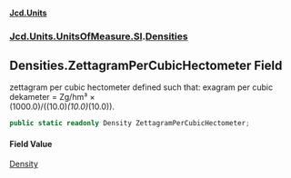 #### [Jcd.Units](index.md 'index')
### [Jcd.Units.UnitsOfMeasure.SI](Jcd.Units.UnitsOfMeasure.SI.md 'Jcd.Units.UnitsOfMeasure.SI').[Densities](Densities.md 'Jcd.Units.UnitsOfMeasure.SI.Densities')

## Densities.ZettagramPerCubicHectometer Field

zettagram per cubic hectometer defined such that: exagram per cubic dekameter = Zg/hm³ ×  
(1000.0)/((10.0)*(10.0)*(10.0)).

```csharp
public static readonly Density ZettagramPerCubicHectometer;
```

#### Field Value
[Density](Density.md 'Jcd.Units.UnitTypes.Density')